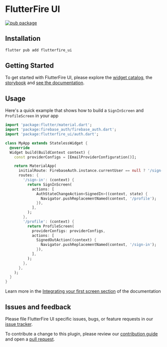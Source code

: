 # FlutterFire UI

[![pub package](https://img.shields.io/pub/v/flutterfire_ui.svg)](https://pub.dev/packages/flutterfire_ui)

## Installation

```sh
flutter pub add flutterfire_ui
```

## Getting Started

To get started with FlutterFire UI, please
explore the [widget catalog](https://firebase.flutter.dev/docs/ui/widgets), the [storybook](https://flutterfire-ui.web.app/#/) and [see the documentation](https://firebase.flutter.dev/docs/ui/overview).

## Usage

Here's a quick example that shows how to build a `SignInScreen` and `ProfileScreen` in your app

```dart
import 'package:flutter/material.dart';
import 'package:firebase_auth/firebase_auth.dart';
import 'package:flutterfire_ui/auth.dart';

class MyApp extends StatelessWidget {
  @override
  Widget build(BuildContext context) {
    const providerConfigs = [EmailProviderConfiguration()];

    return MaterialApp(
      initialRoute: FirebaseAuth.instance.currentUser == null ? '/sign-in' : '/profile',
      routes: {
        '/sign-in': (context) {
          return SignInScreen(
            actions: [
              AuthStateChangeAction<SignedIn>((context, state) {
                Navigator.pushReplacementNamed(context, '/profile');
              }),
            ],
          );
        },
        '/profile': (context) {
          return ProfileScreen(
            providerConfigs: providerConfigs,
            actions: [
              SignedOutAction((context) {
                Navigator.pushReplacementNamed(context, '/sign-in');
              }),
            ],
          );
        },
      },
    );
  }
}
```

Learn more in the [Integrating your first screen section](https://firebase.flutter.dev/docs/ui/auth/integrating-your-first-screen) of the documentation

## Issues and feedback

Please file FlutterFire UI specific issues, bugs, or feature requests in our [issue tracker](https://github.com/FirebaseExtended/flutterfire/issues/new).

To contribute a change to this plugin,
please review our [contribution guide](https://github.com/FirebaseExtended/flutterfire/blob/master/CONTRIBUTING.md)
and open a [pull request](https://github.com/FirebaseExtended/flutterfire/pulls).
